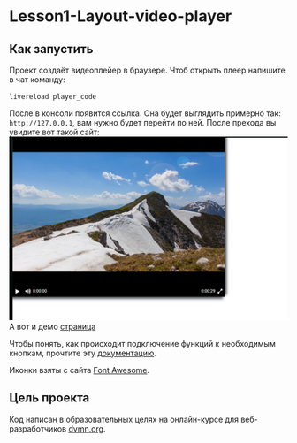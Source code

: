 # Lesson1-Layout-video-player

## Как запустить

Проект создаёт видеоплейер в браузере. Чтоб открыть плеер напишите в чат команду:
```
livereload player_code
```
После в консоли появится ссылка. Она будет выглядить примерно так: `http://127.0.0.1`, вам нужно будет перейти по ней. После прехода вы увидите вот такой сайт:
![alt text](2025-1001.png)
А вот и демо [страница](https://limonhog.github.io/Lesson1-Layout-video-player/player_code/index)

Чтобы понять, как происходит подключение функций к необходимым кнопкам, прочтите эту [документацию](https://github.com/devmanorg/video-player-jslib). 

Иконки взяты с сайта [Font Awesome](https://fontawesome.com/v4).

## Цель проекта

Код написан в образовательных целях на онлайн-курсе для веб-разработчиков [dvmn.org](https://dvmn.org/).